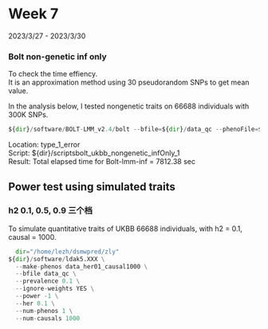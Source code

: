 # Week 7
2023/3/27 - 2023/3/30

### Bolt non-genetic inf only
To check the time effiency.   
It is an approximation method using 30 pseudorandom SNPs to get mean value.  

In the analysis below, I tested nongenetic traits on 66688 individuals with 300K SNPs.   
```python
${dir}/software/BOLT-LMM_v2.4/bolt --bfile=${dir}/data_qc --phenoFile=${dir}/type_1_error/non_genetic_trait_quant_1.pheno --phenoCol=Phenotype --lmmInfOnly  --LDscoresUseChip --statsFile=${dir}/type_1_error/data_bolt_inf_whole_nongenetic_result.Bolt
```
Location: type_1_error   
Script: ${dir}/scriptsbolt_ukbb_nongenetic_infOnly_1   
Result: Total elapsed time for Bolt-lmm-inf = 7812.38 sec   

## Power test using simulated traits
### h2 0.1, 0.5, 0.9 三个档
To simulate quantitative traits of UKBB 66688 individuals, with h2 = 0.1, causal = 1000.   
```python
  dir="/home/lezh/dsmwpred/zly"
${dir}/software/ldak5.XXX \
  --make-phenos data_her01_causal1000 \
  --bfile data_qc \
  --prevalence 0.1 \
  --ignore-weights YES \
  --power -1 \
  --her 0.1 \
  --num-phenos 1 \
  --num-causals 1000
```  